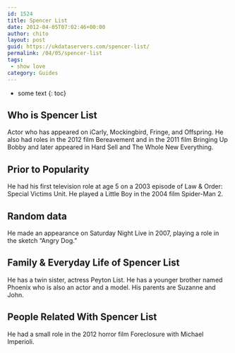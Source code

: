 ```yaml
---
id: 1524
title: Spencer List
date: 2012-04-05T07:02:46+00:00
author: chito
layout: post
guid: https://ukdataservers.com/spencer-list/
permalink: /04/05/spencer-list
tags:
 - show love
category: Guides
---
```


* some text
{: toc}
          
          
## Who is  Spencer List
                  
                  
                  
Actor who has appeared on iCarly, Mockingbird, Fringe, and Offspring. He also had roles in the 2012 film Bereavement and in the 2011 film Bringing Up Bobby and later appeared in Hard Sell and The Whole New Everything. 
                  
                
                
                
## Prior to Popularity 
                  
                  
                  
He had his first television role at age 5 on a 2003 episode of Law & Order: Special Victims Unit. He played a Little Boy in the 2004 film Spider-Man 2. 
                  
                
                
                
## Random data 
                  
                  
                  
He made an appearance on Saturday Night Live in 2007, playing a role in the sketch &#8220;Angry Dog.&#8221; 
                  
                
                
                
## Family & Everyday Life of Spencer List
                  
                  
                  
He has a twin sister, actress Peyton List. He has a younger brother named Phoenix who is also an actor and a model. His parents are Suzanne and John.
                  
                
                
                
## People Related With  Spencer List
                  
                  
                  
He had a small role in the 2012 horror film Foreclosure with Michael Imperioli. 
                  
                
              
            
          
          
          
    
    
  
